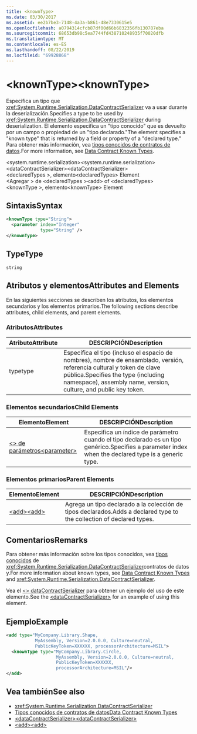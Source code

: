 ```yaml
---
title: <knownType>
ms.date: 03/30/2017
ms.assetid: ee2b7be3-7148-4a3a-b861-48e7330615e5
ms.openlocfilehash: a0794314cfcb87df00d66b6832356fb130787eba
ms.sourcegitcommit: 68653db98c5ea7744fd438710248935f70020dfb
ms.translationtype: MT
ms.contentlocale: es-ES
ms.lasthandoff: 08/22/2019
ms.locfileid: "69928868"
---
```

# <a name="knowntype"></a><span data-ttu-id="82a96-101">\<knownType></span><span class="sxs-lookup"><span data-stu-id="82a96-101">\<knownType></span></span>
<span data-ttu-id="82a96-102">Especifica un tipo que <xref:System.Runtime.Serialization.DataContractSerializer> va a usar durante la deserialización.</span><span class="sxs-lookup"><span data-stu-id="82a96-102">Specifies a type to be used by <xref:System.Runtime.Serialization.DataContractSerializer> during deserialization.</span></span> <span data-ttu-id="82a96-103">El elemento especifica un "tipo conocido" que es devuelto por un campo o propiedad de un "tipo declarado."</span><span class="sxs-lookup"><span data-stu-id="82a96-103">The element specifies a "known type" that is returned by a field or property of a "declared type."</span></span> <span data-ttu-id="82a96-104">Para obtener más información, vea [tipos conocidos de contratos de datos](../../../wcf/feature-details/data-contract-known-types.md).</span><span class="sxs-lookup"><span data-stu-id="82a96-104">For more information, see [Data Contract Known Types](../../../wcf/feature-details/data-contract-known-types.md).</span></span>  
  
 <span data-ttu-id="82a96-105">\<system.runtime.serialization></span><span class="sxs-lookup"><span data-stu-id="82a96-105">\<system.runtime.serialization></span></span>  
<span data-ttu-id="82a96-106">\<dataContractSerializer></span><span class="sxs-lookup"><span data-stu-id="82a96-106">\<dataContractSerializer></span></span>  
<span data-ttu-id="82a96-107">\<declaredTypes >, elemento</span><span class="sxs-lookup"><span data-stu-id="82a96-107">\<declaredTypes> Element</span></span>  
<span data-ttu-id="82a96-108">\<Agregar > de \<declaredTypes ></span><span class="sxs-lookup"><span data-stu-id="82a96-108">\<add> of \<declaredTypes></span></span>  
<span data-ttu-id="82a96-109">\<knownType >, elemento</span><span class="sxs-lookup"><span data-stu-id="82a96-109">\<knownType> Element</span></span>  
  
## <a name="syntax"></a><span data-ttu-id="82a96-110">Sintaxis</span><span class="sxs-lookup"><span data-stu-id="82a96-110">Syntax</span></span>  
  
```xml  
<knownType type="String">
  <parameter index="Integer"
             type="String" />
</knownType>
```  
  
## <a name="type"></a><span data-ttu-id="82a96-111">Type</span><span class="sxs-lookup"><span data-stu-id="82a96-111">Type</span></span>  
 `string`  
  
## <a name="attributes-and-elements"></a><span data-ttu-id="82a96-112">Atributos y elementos</span><span class="sxs-lookup"><span data-stu-id="82a96-112">Attributes and Elements</span></span>  
 <span data-ttu-id="82a96-113">En las siguientes secciones se describen los atributos, los elementos secundarios y los elementos primarios.</span><span class="sxs-lookup"><span data-stu-id="82a96-113">The following sections describe attributes, child elements, and parent elements.</span></span>  
  
### <a name="attributes"></a><span data-ttu-id="82a96-114">Atributos</span><span class="sxs-lookup"><span data-stu-id="82a96-114">Attributes</span></span>  
  
|<span data-ttu-id="82a96-115">Atributo</span><span class="sxs-lookup"><span data-stu-id="82a96-115">Attribute</span></span>|<span data-ttu-id="82a96-116">DESCRIPCIÓN</span><span class="sxs-lookup"><span data-stu-id="82a96-116">Description</span></span>|  
|---------------|-----------------|  
|<span data-ttu-id="82a96-117">type</span><span class="sxs-lookup"><span data-stu-id="82a96-117">type</span></span>|<span data-ttu-id="82a96-118">Especifica el tipo (incluso el espacio de nombres), nombre de ensamblado, versión, referencia cultural y token de clave pública.</span><span class="sxs-lookup"><span data-stu-id="82a96-118">Specifies the type (including namespace), assembly name, version, culture, and public key token.</span></span>|  
  
### <a name="child-elements"></a><span data-ttu-id="82a96-119">Elementos secundarios</span><span class="sxs-lookup"><span data-stu-id="82a96-119">Child Elements</span></span>  
  
|<span data-ttu-id="82a96-120">Elemento</span><span class="sxs-lookup"><span data-stu-id="82a96-120">Element</span></span>|<span data-ttu-id="82a96-121">DESCRIPCIÓN</span><span class="sxs-lookup"><span data-stu-id="82a96-121">Description</span></span>|  
|-------------|-----------------|  
|[<span data-ttu-id="82a96-122">\<> de parámetros</span><span class="sxs-lookup"><span data-stu-id="82a96-122">\<parameter></span></span>](parameter.md)|<span data-ttu-id="82a96-123">Especifica un índice de parámetro cuando el tipo declarado es un tipo genérico.</span><span class="sxs-lookup"><span data-stu-id="82a96-123">Specifies a parameter index when the declared type is a generic type.</span></span>|  
  
### <a name="parent-elements"></a><span data-ttu-id="82a96-124">Elementos primarios</span><span class="sxs-lookup"><span data-stu-id="82a96-124">Parent Elements</span></span>  
  
|<span data-ttu-id="82a96-125">Elemento</span><span class="sxs-lookup"><span data-stu-id="82a96-125">Element</span></span>|<span data-ttu-id="82a96-126">DESCRIPCIÓN</span><span class="sxs-lookup"><span data-stu-id="82a96-126">Description</span></span>|  
|-------------|-----------------|  
|[<span data-ttu-id="82a96-127">\<add></span><span class="sxs-lookup"><span data-stu-id="82a96-127">\<add></span></span>](add-of-declaredtypes-element.md)|<span data-ttu-id="82a96-128">Agrega un tipo declarado a la colección de tipos declarados.</span><span class="sxs-lookup"><span data-stu-id="82a96-128">Adds a declared type to the collection of declared types.</span></span>|  
  
## <a name="remarks"></a><span data-ttu-id="82a96-129">Comentarios</span><span class="sxs-lookup"><span data-stu-id="82a96-129">Remarks</span></span>  
 <span data-ttu-id="82a96-130">Para obtener más información sobre los tipos conocidos, vea [tipos conocidos](../../../wcf/feature-details/data-contract-known-types.md) de <xref:System.Runtime.Serialization.DataContractSerializer>contratos de datos y.</span><span class="sxs-lookup"><span data-stu-id="82a96-130">For more information about known types, see [Data Contract Known Types](../../../wcf/feature-details/data-contract-known-types.md) and <xref:System.Runtime.Serialization.DataContractSerializer>.</span></span>  
  
 <span data-ttu-id="82a96-131">Vea el [ \<> dataContractSerializer](datacontractserializer-element.md) para obtener un ejemplo del uso de este elemento.</span><span class="sxs-lookup"><span data-stu-id="82a96-131">See the [\<dataContractSerializer>](datacontractserializer-element.md) for an example of using this element.</span></span>  
  
## <a name="example"></a><span data-ttu-id="82a96-132">Ejemplo</span><span class="sxs-lookup"><span data-stu-id="82a96-132">Example</span></span>  
  
```xml  
<add type="MyCompany.Library.Shape,
           MyAssembly, Version=2.0.0.0, Culture=neutral,
           PublicKeyToken=XXXXXX, processorArchitecture=MSIL">
  <knownType type="MyCompany.Library.Circle,
                   MyAssembly, Version=2.0.0.0, Culture=neutral,
                   PublicKeyToken=XXXXXX,
                   processorArchitecture=MSIL"/>
</add>
```  
  
## <a name="see-also"></a><span data-ttu-id="82a96-133">Vea también</span><span class="sxs-lookup"><span data-stu-id="82a96-133">See also</span></span>

- <xref:System.Runtime.Serialization.DataContractSerializer>
- [<span data-ttu-id="82a96-134">Tipos conocidos de contratos de datos</span><span class="sxs-lookup"><span data-stu-id="82a96-134">Data Contract Known Types</span></span>](../../../wcf/feature-details/data-contract-known-types.md)
- [<span data-ttu-id="82a96-135">\<dataContractSerializer></span><span class="sxs-lookup"><span data-stu-id="82a96-135">\<dataContractSerializer></span></span>](datacontractserializer-element.md)
- [<span data-ttu-id="82a96-136">\<add></span><span class="sxs-lookup"><span data-stu-id="82a96-136">\<add></span></span>](add-of-declaredtypes-element.md)
